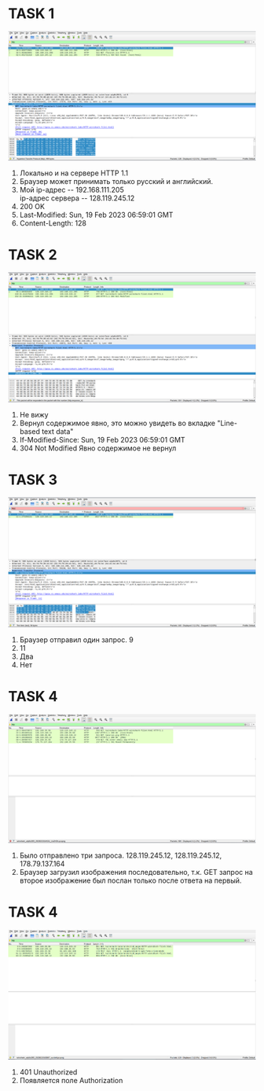 # TASK 1

![task01](task01.png)

1. Локально и на сервере HTTP 1.1
2. Браузер может принимать только русский и английский.
3. Мой ip-адрес -- 192.168.111.205	
   ip-адрес сервера -- 128.119.245.12
4. 200 OK
5. Last-Modified: Sun, 19 Feb 2023 06:59:01 GMT
6. Content-Length: 128

# TASK 2
![task02](task02.png)

1. Не вижу
2. Вернул содержимое явно, это можно увидеть во вкладке "Line-based text data"
3. If-Modified-Since: Sun, 19 Feb 2023 06:59:01 GMT
4. 304 Not Modified
   Явно содержимое не вернул

# TASK 3
![task03](task03.png)

1. Браузер отправил один запрос. 9
2. 11
3. Два
4. Нет

# TASK 4
![task04](task04.png)

1. Было отправлено три запроса. 128.119.245.12, 128.119.245.12, 178.79.137.164
1. Браузер загрузил изображения последовательно, т.к. GET запрос на второе изображение был послан только после ответа на первый.

# TASK 4
![task05](task05.png)

1. 401 Unauthorized
2. Появляется поле Authorization